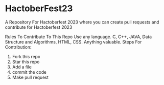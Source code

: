 # HactoberFest23
A Repository For Hactoberfest 2023 where you can create pull requests and contribute for Hactoberfest 2023

Rules To Contribute To This Repo
Use any language.
C, C++, JAVA, Data Structure and Algorithms, HTML, CSS.
Anything valuable.
Steps For Contribution: 
1. Fork this repo
2. Star this repo
3. Add a file
4. commit the code
5. Make pull request
